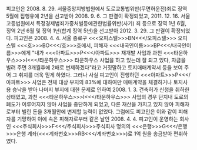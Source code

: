 피고인은 2008. 8. 29. 서울중앙지방법원에서 도로교통법위반(무면허운전)죄로 징역 5월에 집행유예 2년을 선고받아 2008. 9. 6. 그 판결이 확정되었고, 2011. 12. 16. 서울고등법원에서 특정경제범죄가중처벌등에관한법률위반(사기) 죄 등으로 징역 1년 6월, 징역 2년 6월 및 징역 1년(합계 징역 5년)을 선고받아 2012. 3. 29. 그 판결이 확정되었다.
피고인은 2008. 4. 4. 서울 종로구 <<<오피스텔>>>BN<<</오피스텔>>> 오피스텔 <<<호>>>BO<<</호>>>호에서, 피해자 <<<내국인이름>>>BP<<</내국인이름>>>에게 "내가 <<<아파트>>>P<<</아파트>>> 재개발 사업과 과천 <<<타운하우스>>>I<<</타운하우스>>> 타운하우스 사업을 하고 있는데 잘 되고 있다, 자금을 빌려 주면 3개월후에 2배로 변제하겠다"라고 거짓말하고 토지매매계약서 등을 보여 주어 그 취지를 더욱 믿게 하였다.
그러나 사실 피고인이 진행하던 <<<아파트>>>P<<</아파트>>> 사업은 전체 대상 부지의 83%에 대하여만 매매계약을 체결하거나 토지사용 승낙을 받아 나머지 부지에 대한 문제로 인하여 2008. 1. 3. 건축허가 신청을 취하한 상태였고, 과천 <<<타운하우스>>>I<<</타운하우스>>> 사업의 경우 단지내 도로의 폐도가 이루어지지 않아 사업을 중단하게 되었고, 다른 재산을 가지고 있지 않아 피해자로부터 빌린 돈을 3개월안에 변제할 능력이 없었다.
그럼에도 피고인은 이와 같이 피해자를 기망하여 이에 속은 피해자로부터 같은 날인 2008. 4. 4. 피고인이 운영하는 회사인 <<<주식회사>>>F<<</주식회사>>>주식회사 명의의 <<<은행>>>G<<</은행>>>은행 계좌(<<<계좌번호>>>RB<<</계좌번호>>>)로 1억 원을 송금받아 편취하였다.